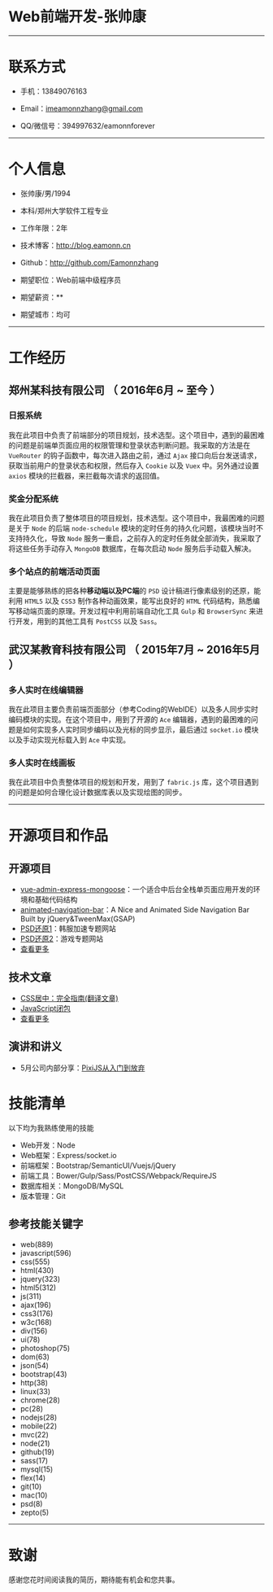 # Web前端开发-张帅康

---


# 联系方式

- 手机：13849076163
- Email：imeamonnzhang@gmail.com

- QQ/微信号：394997632/eamonnforever

---

# 个人信息

 - 张帅康/男/1994
 - 本科/郑州大学软件工程专业 
 - 工作年限：2年
 - 技术博客：http://blog.eamonn.cn 
 - Github：http://github.com/Eamonnzhang

 - 期望职位：Web前端中级程序员
 - 期望薪资：**
 - 期望城市：均可

---

# 工作经历

## 郑州某科技有限公司 （ 2016年6月 ~ 至今 ）

### 日报系统
我在此项目中负责了前端部分的项目规划，技术选型。这个项目中，遇到的最困难的问题是前端单页面应用的权限管理和登录状态判断问题。我采取的方法是在 `VueRouter` 的钩子函数中，每次进入路由之前，通过 `Ajax` 接口向后台发送请求，获取当前用户的登录状态和权限，然后存入 `Cookie` 以及 `Vuex` 中。另外通过设置 `axios` 模块的拦截器，来拦截每次请求的返回值。


### 奖金分配系统
我在此项目负责了整体项目的项目规划，技术选型。这个项目中，我最困难的问题是关于 `Node` 的后端 `node-schedule` 模块的定时任务的持久化问题，该模块当时不支持持久化，导致 `Node` 服务一重启，之前存入的定时任务就全部消失，我采取了将这些任务手动存入 `MongoDB` 数据库，在每次启动 `Node` 服务后手动载入解决。


### 多个站点的前端活动页面

主要是能够熟练的把各种**移动端以及PC端**的 `PSD` 设计稿进行像素级别的还原，能利用 `HTML5` 以及 `CSS3` 制作各种动画效果，能写出良好的 `HTML` 代码结构，熟悉编写移动端页面的原理。开发过程中利用前端自动化工具 `Gulp` 和 `BrowserSync` 来进行开发，用到的其他工具有 `PostCSS` 以及 `Sass`。

 
## 武汉某教育科技有限公司 （ 2015年7月 ~ 2016年5月 ）

### 多人实时在线编辑器 
我在此项目主要负责前端页面部分（参考Coding的WebIDE）以及多人同步实时编码模块的实现。在这个项目中，用到了开源的 `Ace` 编辑器，遇到的最困难的问题是如何实现多人实时同步编码以及光标的同步显示，最后通过 `socket.io` 模块以及手动实现光标载入到 `Ace` 中实现。


### 多人实时在线画板
我在此项目中负责整体项目的规划和开发，用到了 `fabric.js` 库，这个项目遇到的问题是如何合理化设计数据库表以及实现绘图的同步。

---

# 开源项目和作品

## 开源项目

- [vue-admin-express-mongoose](https://github.com/Eamonnzhang/vue-admin-express-mongoose)：一个适合中后台全栈单页面应用开发的环境和基础代码结构
- [animated-navigation-bar](https://github.com/Eamonnzhang/animated-navigation-bar)：A Nice and Animated Side Navigation Bar Built by jQuery&TweenMax(GSAP)
- [PSD还原1](http://www.lonlife.cn/korea)：韩服加速专题网站
- [PSD还原2](https://www.lonlife.cn/guildwars2)：游戏专题网站
- [查看更多](http://github.com/Eamonnzhang)

## 技术文章

- [CSS居中：完全指南(翻译文章)](http://blog.eamonn.cn/2016/01/28/CSS%E5%B1%85%E4%B8%AD%EF%BC%9A%E5%AE%8C%E5%85%A8%E6%8C%87%E5%8D%97%EF%BC%88%E8%AF%91%EF%BC%89/)
- [JavaScript闭包](http://blog.eamonn.cn/2016/12/22/JavaScript%E9%97%AD%E5%8C%85)
- [查看更多](http://blog.eamonn.cn)

## 演讲和讲义
 - 5月公司内部分享：[PixiJS从入门到放弃](https://ppt.baomitu.com/d/3814eadc)

# 技能清单

以下均为我熟练使用的技能

- Web开发：Node
- Web框架：Express/socket.io
- 前端框架：Bootstrap/SemanticUI/Vuejs/jQuery
- 前端工具：Bower/Gulp/Sass/PostCSS/Webpack/RequireJS
- 数据库相关：MongoDB/MySQL
- 版本管理：Git

## 参考技能关键字

- web(889)
- javascript(596)
- css(555)
- html(430)
- jquery(323)
- html5(312)
- js(311)
- ajax(196)
- css3(176)
- w3c(168)
- div(156)
- ui(78)
- photoshop(75)
- dom(63)
- json(54)
- bootstrap(43)
- http(38)
- linux(33)
- chrome(28)
- pc(28)
- nodejs(28)
- mobile(22)
- mvc(22)
- node(21)
- github(19)
- sass(17)
- mysql(15)
- flex(14)
- git(10)
- mac(10)
- psd(8)
- zepto(5)

---

# 致谢
感谢您花时间阅读我的简历，期待能有机会和您共事。
